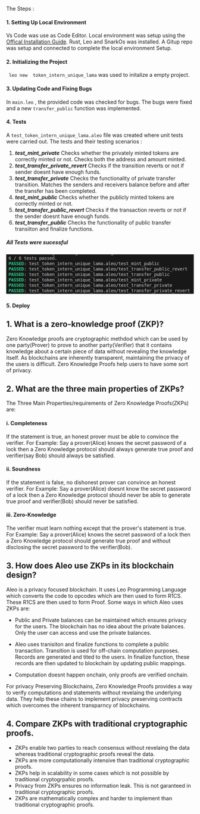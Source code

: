 The Steps :

#### 1. Setting Up Local Environment

Vs Code was use as Code Editor. Local environment was setup using the [Offical Installation Guide](https://developer.aleo.org/guides/introduction/installation). Rust, Leo and SnarkOs was installed. A Gitup repo was setup and connected to complete the local environment Setup.

#### 2. Initializing the Project

` leo new  token_intern_unique_lama` was used to initalize a empty project.

#### 3. Updating Code and Fixing Bugs

In `main.leo` , the provided code was checked for bugs. The bugs were fixed and a new `transfer_public` function was implemented.

#### 4. Tests

A `test_token_intern_unique_lama.aleo` file was created where unit tests were carried out. The tests and their testing scenarios :

1. **_test_mint_private_**
   Checks whether the privately minted tokens are correctly minted or not. Checks both the address and amount minted.
2. **_test_transfer_private_revert_**
   Checks if the transition reverts or not if sender doesnt have enough funds.
3. **_test_transfer_private_**
   Checks the functionality of private transfer transition. Matches the senders and receivers balance before and after the transfer has been completed.
4. **_test_mint_public_**
   Checks whether the publicly minted tokens are correctly minted or not.
5. **_test_transfer_public_revert_**
   Checks if the transaction reverts or not if the sender doesnt have enough funds.
6. **_test_transfer_public_**
   Checks the functionality of public transfer transiiton and finalize functions.

##### All Tests were sucessful

![sucessful_tests_result](./Readme_Assets/tests_result.png "sucessful_tests_result")

#### 5. Deploy

## 1. What is a zero-knowledge proof (ZKP)?

Zero Knowledge proofs are cryptographic methdod which can be used by one party(Prover) to prove to another party(Verifier) that it contains knowledge about a certain piece of data without revealing the knowledge itself.
As blockchains are inherently transparent, maintaining the privacy of the users is difficult. Zero Knowledge Proofs help users to have some sort of privacy.

## 2. What are the three main properties of ZKPs?

The Three Main Properties/requirements of Zero Knowledge Proofs(ZKPs) are:

#### i. Completeness

If the statement is true, an honest prover must be able to convince the verifier.
For Example: Say a prover(Alice) knows the secret password of a lock then a Zero Knowledge protocol should always generate true proof and verifier(say Bob) should always be satisfied.

#### ii. Soundness

If the statement is false, no dishonest prover can convince an honest verifier.
For Example: Say a prover(Alice) doesnt know the secret password of a lock then a Zero Knowledge protocol should never be able to generate true proof and verifier(Bob) should never be satisfied.

#### iii. Zero-Knowledge

The verifier must learn nothing except that the prover's statement is true.
For Example: Say a prover(Alice) knows the secret password of a lock then a Zero Knowledge protocol should generate true proof and without disclosing the secret password to the verifier(Bob).

## 3. How does Aleo use ZKPs in its blockchain design?

Aleo is a privacy focused blockchain. It uses Leo Programming Language which converts the code to opcodes which are then used to form R1CS. These R1CS are then used to form Proof. Some ways in which Aleo uses ZKPs are:

- Public and Private balances can be maintained which ensures privacy for the users. The blockchain has no idea about the private balances. Only the user can access and use the private balances.

- Aleo uses tranisiton and finalize functions to complete a public transaction.
  Transition is used for off-chain computation purposes. Records are generated and tited to the users. In finalize function, these records are then updated to blockchain by updating public mappings.

- Computation doesnt happen onchain, only proofs are verified onchain.

For privacy Preserving Blockchains, Zero Knowledge Proofs provides a way to verify computations and statements without revelaing the underlying data. They help these chains to implement privacy preserving contracts which overcomes the inherent transparncy of blockchains.

## 4. Compare ZKPs with traditional cryptographic proofs.

- ZKPs enable two parties to reach consensus without revelaing the data whereas traditional cryptographic proofs reveal the data.
- ZKPs are more computationally intensive than traditional cryptographic proofs.
- ZKPs help in scalability in some cases which is not possible by traditional cryptogrpahic proofs.
- Privacy from ZKPs ensures no information leak. This is not garanteed in traditional cryptographic proofs.
- ZKPs are mathematically complex and harder to implement than traditional cryptographic proofs.
